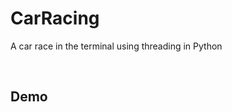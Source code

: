 # CarRacing
A car race in the terminal using threading in Python

<br>

## Demo
<div align='center'>
<img src='resources/demo.gif' alt='' \>
</div>